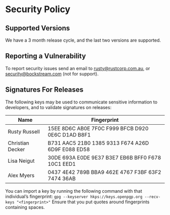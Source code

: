 # Security Policy

## Supported Versions

We have a 3 month release cycle, and the last two versions are supported.

## Reporting a Vulnerability

To report security issues send an email to rusty@rustcorp.com.au, or
security@bockstream.com (not for support).

## Signatures For Releases

The following keys may be used to communicate sensitive information to
developers, and to validate signatures on releases:

| Name | Fingerprint |
|------|-------------|
| Rusty Russell | 15EE 8D6C AB0E 7F0C F999  BFCB D920 0E6C D1AD B8F1 |
| Christian Decker | B731 AAC5 21B0 1385 9313  F674 A26D 6D9F E088 ED58 |
| Lisa Neigut | 30DE 693A E0DE 9E37 B3E7  EB6B BFF0 F678 10C1 EED1 |
| Alex Myers | 0437 4E42 789B BBA9 462E  4767 F3BF 63F2 7474 36AB |

You can import a key by running the following command with that individual’s fingerprint: `gpg --keyserver hkps://keys.openpgp.org --recv-keys "<fingerprint>"` Ensure that you put quotes around fingerprints containing spaces.
